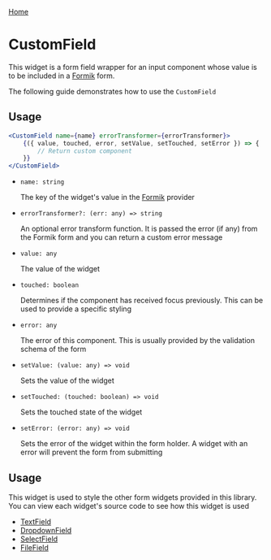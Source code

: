 [Home](../../../README.md)

# CustomField

This widget is a form field wrapper for an input component whose value is to be included in a
[Formik](https://jaredpalmer.com/formik/) form.

The following guide demonstrates how to use the `CustomField`

## Usage

```jsx
<CustomField name={name} errorTransformer={errorTransformer}>
    {({ value, touched, error, setValue, setTouched, setError }) => {
        // Return custom component
    }}
</CustomField>
```

-   `name: string`

    The key of the widget's value in the [Formik](https://jaredpalmer.com/formik/) provider

-   `errorTransformer?: (err: any) => string`

    An optional error transform function. It is passed the error (if any) from the Formik form and
    you can return a custom error message

-   `value: any`

    The value of the widget

-   `touched: boolean`

    Determines if the component has received focus previously. This can be used to provide a
    specific styling

-   `error: any`

    The error of this component. This is usually provided by the validation schema of the form

-   `setValue: (value: any) => void`

    Sets the value of the widget

-   `setTouched: (touched: boolean) => void`

    Sets the touched state of the widget

-   `setError: (error: any) => void`

    Sets the error of the widget within the form holder. A widget with an error will prevent
    the form from submitting

## Usage

This widget is used to style the other form widgets provided in this library. You can view each
widget's source code to see how this widget is used

-   [TextField](../src/form/text-field/index.tsx)
-   [DropdownField](../src/form/dropdown-field/index.tsx)
-   [SelectField](../src/form/select-field/index.tsx)
-   [FileField](../src/form/file-field/index.tsx)
